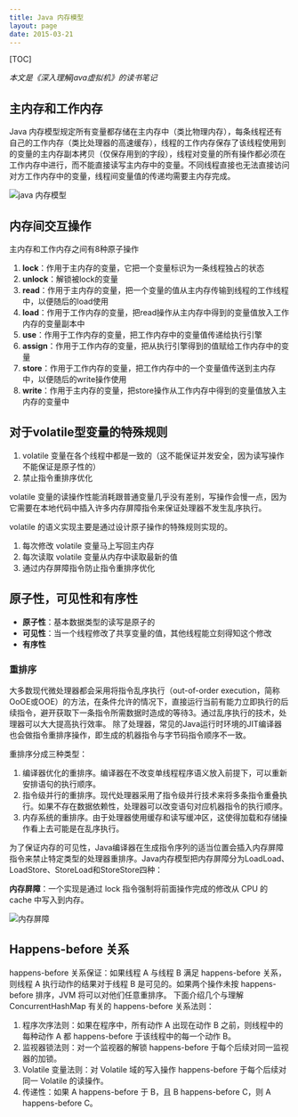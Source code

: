 ```yaml
---
title: Java 内存模型
layout: page
date: 2015-03-21
---
```

[TOC]

_本文是《深入理解java虚拟机》的读书笔记_

## 主内存和工作内存
Java 内存模型规定所有变量都存储在主内存中（类比物理内存），每条线程还有自己的工作内存（类比处理器的高速缓存），线程的工作内存保存了该线程使用到的变量的主内存副本拷贝（仅保存用到的字段），线程对变量的所有操作都必须在工作内存中进行，而不能直接读写主内存中的变量。不同线程直接也无法直接访问对方工作内存中的变量，线程间变量值的传递均需要主内存完成。

![java 内存模型](http://7xjtfr.com1.z0.glb.clouddn.com/091134177063947.jpg)

## 内存间交互操作
主内存和工作内存之间有8种原子操作

1. **lock**：作用于主内存的变量，它把一个变量标识为一条线程独占的状态
2. **unlock**：解锁被lock的变量
3. **read**：作用于主内存的变量，把一个变量的值从主内存传输到线程的工作线程中，以便随后的load使用
4. **load**：作用于工作内存的变量，把read操作从主内存中得到的变量值放入工作内存的变量副本中
5. **use**：作用于工作内存的变量，把工作内存中的变量值传递给执行引擎
6. **assign**：作用于工作内存的变量，把从执行引擎得到的值赋给工作内存中的变量
7. **store**：作用于工作内存的变量，把工作内存中的一个变量值传送到主内存中，以便随后的write操作使用
8. **write**：作用于主内存的变量，把store操作从工作内存中得到的变量值放入主内存的变量中

## 对于volatile型变量的特殊规则
1. volatile 变量在各个线程中都是一致的（这不能保证并发安全，因为读写操作不能保证是原子性的）
2. 禁止指令重排序优化

volatile 变量的读操作性能消耗跟普通变量几乎没有差别，写操作会慢一点，因为它需要在本地代码中插入许多内存屏障指令来保证处理器不发生乱序执行。

volatile 的语义实现主要是通过设计原子操作的特殊规则实现的。

1. 每次修改 volatile 变量马上写回主内存
2. 每次读取 volatile 变量从内存中读取最新的值
3. 通过内存屏障指令防止指令重排序优化

## 原子性，可见性和有序性
- **原子性**：基本数据类型的读写是原子的
- **可见性**：当一个线程修改了共享变量的值，其他线程能立刻得知这个修改
- **有序性**

### 重排序
大多数现代微处理器都会采用将指令乱序执行（out-of-order execution，简称OoOE或OOE）的方法，在条件允许的情况下，直接运行当前有能力立即执行的后续指令，避开获取下一条指令所需数据时造成的等待3。通过乱序执行的技术，处理器可以大大提高执行效率。
除了处理器，常见的Java运行时环境的JIT编译器也会做指令重排序操作，即生成的机器指令与字节码指令顺序不一致。

重排序分成三种类型：

1. 编译器优化的重排序。编译器在不改变单线程程序语义放入前提下，可以重新安排语句的执行顺序。
2. 指令级并行的重排序。现代处理器采用了指令级并行技术来将多条指令重叠执行。如果不存在数据依赖性，处理器可以改变语句对应机器指令的执行顺序。
3. 内存系统的重排序。由于处理器使用缓存和读写缓冲区，这使得加载和存储操作看上去可能是在乱序执行。

为了保证内存的可见性，Java编译器在生成指令序列的适当位置会插入内存屏障指令来禁止特定类型的处理器重排序。Java内存模型把内存屏障分为LoadLoad、LoadStore、StoreLoad和StoreStore四种：

**内存屏障**：一个实现是通过 lock 指令强制将前面操作完成的修改从 CPU 的 cache 中写入到内存。

![内存屏障](http://7xjtfr.com1.z0.glb.clouddn.com/091516513623330.png)

## Happens-before 关系
happens-before 关系保证：如果线程 A 与线程 B 满足 happens-before 关系，则线程 A 执行动作的结果对于线程 B 是可见的。如果两个操作未按 happens-before 排序，JVM 将可以对他们任意重排序。
下面介绍几个与理解 ConcurrentHashMap 有关的 happens-before 关系法则：

1. 程序次序法则：如果在程序中，所有动作 A 出现在动作 B 之前，则线程中的每种动作 A 都 happens-before 于该线程中的每一个动作 B。
2. 监视器锁法则：对一个监视器的解锁 happens-before 于每个后续对同一监视器的加锁。
3. Volatile 变量法则：对 Volatile 域的写入操作 happens-before 于每个后续对同一 Volatile 的读操作。
4. 传递性：如果 A happens-before 于 B，且 B happens-before C，则 A happens-before C。